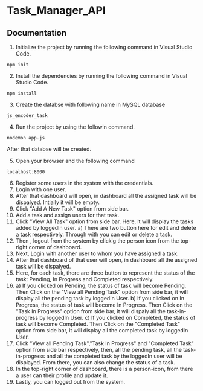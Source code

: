 # Task_Manager_API

## Documentation

1. Initialize the project by running the following command in Visual Studio Code.
```
npm init
```

2. Install the dependencies by running the following command in Visual Studio Code.
```
npm install
```
3. Create the databse with following name in MySQL database
```
js_encoder_task
```

4. Run the project by using the followin command.
```
nodemon app.js
```
After that databse will be created.

5. Open your browser and the following command
```
localhost:8000
```

6. Register some users in the system with the credentials.
7. Login with one user.
8. After that dashboard will open, in dashboard all the assigned task will be dispalyed. Intially it will be empty.
9. Click "Add A New Task" option from side bar.
10. Add a task and assign users for that task.
11. Click "View All Task" option from side bar. Here, it will display the tasks added by loggedIn user.
 a) There are two button here for edit and delete a task respectively. Through with you can edit or delete a task.
13. Then , logout from the system by clickig the person icon from the top-right corner of dashboard.
14. Next, Login with another user to whom you have assigned a task.
15. After that dashboard of that user will open, in dashboard all the assigned task will be dispalyed. 
16. Here, for each task, there are three button to represent the status of the task: Pending, In Progress and Completed respectively.
17.  a) If you clicked on Pending, the status of task will become Pending. Then Click on the "View all Pending Task" option from side bar, it will display all the pending task by loggedIn User.
  b) If you clicked on In Progress, the status of task will become In Progress. Then Click on the "Task In Progress" option from side bar, it will dispaly all the task-in-progress by loggedIn User.
  c) If you clicked on Completed, the status of task will become Completed. Then Click on the "Completed Task" option from side bar, it will display all the completed task by loggedIn User.
 18. Click "View all Pending Task","Task In Progress" and "Completed Task" option from side bar respectively,  then, all the pending task, all the task-in-progress and all the completed task by the loggedIn user will be displayed. From there, you can also change the status of a task.
 19. In the top-right corner of dashboard, there is a person-icon, from there a user can their profile and update it.
 20. Lastly, you can logged out from the system.
 
